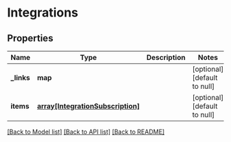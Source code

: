 # Integrations

## Properties
Name | Type | Description | Notes
------------ | ------------- | ------------- | -------------
**_links** | **map** |  | [optional] [default to null]
**items** | [**array[IntegrationSubscription]**](IntegrationSubscription.md) |  | [optional] [default to null]

[[Back to Model list]](../README.md#documentation-for-models) [[Back to API list]](../README.md#documentation-for-api-endpoints) [[Back to README]](../README.md)


